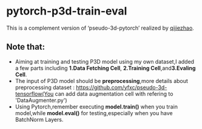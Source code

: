 # pytorch-p3d-train-eval
This is a complement version of ‘pseudo-3d-pytorch’ realized by [qijiezhao](https://github.com/qijiezhao/pseudo-3d-pytorch).
## Note that:
- Aiming at training and testing P3D model using my own dataset,I added a few parts including **1.Data Fetching Cell**,
**2.Training Cell**,and**3.Evaling Cell**.
- The input of P3D model should be **preprocessing**,more details about preprocessing dataset :
https://github.com/yfxc/pseudo-3d-tensorflow(You can add data augmentation cell with refering to 'DataAugmenter.py')
- Using Pytorch,remember executing **model.train()** when you train model,while **model.eval()** for testing,especially
when you have BatchNorm Layers.
